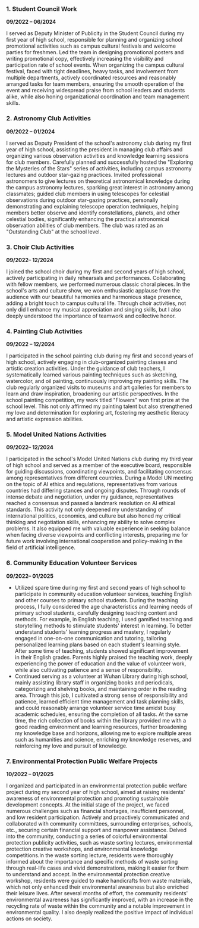 ### **1. Student Council Work**  
**09/2022 – 06/2024**  

I served as Deputy Minister of Publicity in the Student Council during my first year of high school, responsible for planning and organizing school promotional activities such as campus cultural festivals and welcome parties for freshmen. Led the team in designing promotional posters and writing promotional copy, effectively increasing the visibility and participation rate of school events. When organizing the campus cultural festival, faced with tight deadlines, heavy tasks, and involvement from multiple departments, actively coordinated resources and reasonably arranged tasks for team members, ensuring the smooth operation of the event and receiving widespread praise from school leaders and students alike, while also honing organizational coordination and team management skills.

### **2. Astronomy Club Activities**  
**09/2022 – 01/2024**  

I served as Deputy President of the school's astronomy club during my first year of high school, assisting the president in managing club affairs and organizing various observation activities and knowledge learning sessions for club members. Carefully planned and successfully hosted the "Exploring the Mysteries of the Stars" series of activities, including campus astronomy lectures and outdoor star-gazing practices. Invited professional astronomers to give lectures on theoretical astronomical knowledge during the campus astronomy lectures, sparking great interest in astronomy among classmates; guided club members in using telescopes for celestial observations during outdoor star-gazing practices, personally demonstrating and explaining telescope operation techniques, helping members better observe and identify constellations, planets, and other celestial bodies, significantly enhancing the practical astronomical observation abilities of club members. The club was rated as an "Outstanding Club" at the school level.

### **3. Choir Club Activities**  
**09/2022– 12/2024**  

I joined the school choir during my first and second years of high school, actively participating in daily rehearsals and performances. Collaborating with fellow members, we performed numerous classic choral pieces. In the school's arts and culture show, we won enthusiastic applause from the audience with our beautiful harmonies and harmonious stage presence, adding a bright touch to campus cultural life. Through choir activities, not only did I enhance my musical appreciation and singing skills, but I also deeply understood the importance of teamwork and collective honor.

### **4. Painting Club Activities**  
**09/2022 – 12/2024**  

I participated in the school painting club during my first and second years of high school, actively engaging in club-organized painting classes and artistic creation activities. Under the guidance of club teachers, I systematically learned various painting techniques such as sketching, watercolor, and oil painting, continuously improving my painting skills. The club regularly organized visits to museums and art galleries for members to learn and draw inspiration, broadening our artistic perspectives. In the school painting competition, my work titled "Flowers" won first prize at the school level. This not only affirmed my painting talent but also strengthened my love and determination for exploring art, fostering my aesthetic literacy and artistic expression abilities.

### **5. Model United Nations Activities**  
**09/2022– 12/2024**  

I participated in the school's Model United Nations club during my third year of high school and served as a member of the executive board, responsible for guiding discussions, coordinating viewpoints, and facilitating consensus among representatives from different countries. During a Model UN meeting on the topic of AI ethics and regulations, representatives from various countries had differing stances and ongoing disputes. Through rounds of intense debate and negotiation, under my guidance, representatives reached a consensus and passed a landmark resolution on AI ethical standards. This activity not only deepened my understanding of international politics, economics, and culture but also honed my critical thinking and negotiation skills, enhancing my ability to solve complex problems. It also equipped me with valuable experience in seeking balance when facing diverse viewpoints and conflicting interests, preparing me for future work involving international cooperation and policy-making in the field of artificial intelligence.

### **6. Community Education Volunteer Services**  
**09/2022– 01/2025**  

- Utilized spare time during my first and second years of high school to participate in community education volunteer services, teaching English and other courses to primary school students. During the teaching process, I fully considered the age characteristics and learning needs of primary school students, carefully designing teaching content and methods. For example, in English teaching, I used gamified teaching and storytelling methods to stimulate students' interest in learning. To better understand students' learning progress and mastery, I regularly engaged in one-on-one communication and tutoring, tailoring personalized learning plans based on each student's learning style. After some time of teaching, students showed significant improvement in their English grades. Parents highly praised the teaching work, deeply experiencing the power of education and the value of volunteer work, while also cultivating patience and a sense of responsibility.  
- Continued serving as a volunteer at Wuhan Library during high school, mainly assisting library staff in organizing books and periodicals, categorizing and shelving books, and maintaining order in the reading area. Through this job, I cultivated a strong sense of responsibility and patience, learned efficient time management and task planning skills, and could reasonably arrange volunteer service time amidst busy academic schedules, ensuring the completion of all tasks. At the same time, the rich collection of books within the library provided me with a good reading environment and learning resources, further broadening my knowledge base and horizons, allowing me to explore multiple areas such as humanities and science, enriching my knowledge reserves, and reinforcing my love and pursuit of knowledge.  

### **7. Environmental Protection Public Welfare Projects**  
**10/2022 – 01/2025**  

I organized and participated in an environmental protection public welfare project during my second year of high school, aimed at raising residents' awareness of environmental protection and promoting sustainable development concepts. At the initial stage of the project, we faced numerous challenges such as financial shortages, insufficient personnel, and low resident participation. Actively and proactively communicated and collaborated with community committees, surrounding enterprises, schools, etc., securing certain financial support and manpower assistance. Delved into the community, conducting a series of colorful environmental protection publicity activities, such as waste sorting lectures, environmental protection creative workshops, and environmental knowledge competitions.In the waste sorting lecture, residents were thoroughly informed about the importance and specific methods of waste sorting through real-life cases and vivid demonstrations, making it easier for them to understand and accept. In the environmental protection creative workshop, residents were guided to make handicrafts from waste materials, which not only enhanced their environmental awareness but also enriched their leisure lives. After several months of effort, the community residents' environmental awareness has significantly improved, with an increase in the recycling rate of waste within the community and a notable improvement in environmental quality. I also deeply realized the positive impact of individual actions on society.

